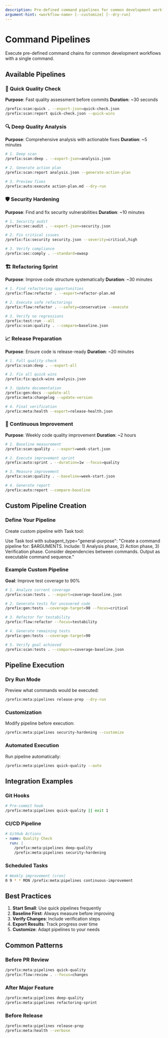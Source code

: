 ```yaml
---
description: Pre-defined command pipelines for common development workflows
argument-hint: <workflow-name> [--customize] [--dry-run]
---
```


# Command Pipelines

Execute pre-defined command chains for common development workflows with a single command.

## Available Pipelines

### 🚀 Quick Quality Check
**Purpose**: Fast quality assessment before commits
**Duration**: ~30 seconds

```bash
/prefix:scan:quick . --export-json=quick-check.json
/prefix:scan:report quick-check.json --quick-wins
```

### 🔍 Deep Quality Analysis
**Purpose**: Comprehensive analysis with actionable fixes
**Duration**: ~5 minutes

```bash
# 1. Deep scan
/prefix:scan:deep . --export-json=analysis.json

# 2. Generate action plan  
/prefix:scan:report analysis.json --generate-action-plan

# 3. Preview fixes
/prefix:auto:execute action-plan.md --dry-run
```

### 🛡️ Security Hardening
**Purpose**: Find and fix security vulnerabilities
**Duration**: ~10 minutes

```bash
# 1. Security audit
/prefix:sec:audit . --export-json=security.json

# 2. Fix critical issues
/prefix:fix:security security.json --severity=critical,high

# 3. Verify compliance
/prefix:sec:comply . --standard=owasp
```

### 🏗️ Refactoring Sprint
**Purpose**: Improve code structure systematically
**Duration**: ~30 minutes

```bash
# 1. Find refactoring opportunities
/prefix:flow:refactor . --export=refactor-plan.md

# 2. Execute safe refactorings
/prefix:flow:refactor . --safety=conservative --execute

# 3. Verify no regressions
/prefix:test:run --all
/prefix:scan:quality . --compare=baseline.json
```

### 📈 Release Preparation
**Purpose**: Ensure code is release-ready
**Duration**: ~20 minutes

```bash
# 1. Full quality check
/prefix:scan:deep . --export-all

# 2. Fix all quick wins
/prefix:fix:quick-wins analysis.json

# 3. Update documentation
/prefix:gen:docs --update-all
/prefix:meta:changelog --update-version

# 4. Final verification
/prefix:meta:health --export=release-health.json
```

### 🔄 Continuous Improvement
**Purpose**: Weekly code quality improvement
**Duration**: ~2 hours

```bash
# 1. Baseline measurement
/prefix:scan:quality . --export=week-start.json

# 2. Execute improvement sprint
/prefix:auto:sprint . --duration=1w --focus=quality

# 3. Measure improvement
/prefix:scan:quality . --baseline=week-start.json

# 4. Generate report
/prefix:auto:report --compare-baseline
```

## Custom Pipeline Creation

### Define Your Pipeline

Create custom pipeline with Task tool:

Use Task tool with subagent_type="general-purpose":
"Create a command pipeline for: $ARGUMENTS. Include: 1) Analysis phase, 2) Action phase, 3) Verification phase. Consider dependencies between commands. Output as executable command sequence."

### Example Custom Pipeline

**Goal**: Improve test coverage to 90%

```bash
# 1. Analyze current coverage
/prefix:scan:tests . --export=coverage-baseline.json

# 2. Generate tests for uncovered code
/prefix:gen:tests --coverage-target=90 --focus=critical

# 3. Refactor for testability
/prefix:flow:refactor --focus=testability

# 4. Generate remaining tests
/prefix:gen:tests --coverage-target=90

# 5. Verify goal achieved
/prefix:scan:tests . --compare=coverage-baseline.json
```

## Pipeline Execution

### Dry Run Mode
Preview what commands would be executed:
```bash
/prefix:meta:pipelines release-prep --dry-run
```

### Customization
Modify pipeline before execution:
```bash
/prefix:meta:pipelines security-hardening --customize
```

### Automated Execution
Run pipeline automatically:
```bash
/prefix:meta:pipelines quick-quality --auto
```

## Integration Examples

### Git Hooks
```bash
# Pre-commit hook
/prefix:meta:pipelines quick-quality || exit 1
```

### CI/CD Pipeline
```yaml
# GitHub Actions
- name: Quality Check
  run: |
    /prefix:meta:pipelines deep-quality
    /prefix:meta:pipelines security-hardening
```

### Scheduled Tasks
```bash
# Weekly improvement (cron)
0 9 * * MON /prefix:meta:pipelines continuous-improvement
```

## Best Practices

1. **Start Small**: Use quick pipelines frequently
2. **Baseline First**: Always measure before improving
3. **Verify Changes**: Include verification steps
4. **Export Results**: Track progress over time
5. **Customize**: Adapt pipelines to your needs

## Common Patterns

### Before PR Review
```bash
/prefix:meta:pipelines quick-quality
/prefix:flow:review . --focus=changes
```

### After Major Feature
```bash
/prefix:meta:pipelines deep-quality
/prefix:meta:pipelines refactoring-sprint
```

### Before Release
```bash
/prefix:meta:pipelines release-prep
/prefix:meta:health --verbose
```